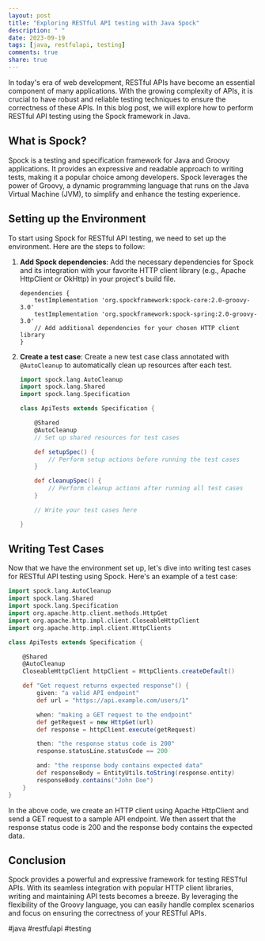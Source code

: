 ```yaml
---
layout: post
title: "Exploring RESTful API testing with Java Spock"
description: " "
date: 2023-09-19
tags: [java, restfulapi, testing]
comments: true
share: true
---
```


In today's era of web development, RESTful APIs have become an essential component of many applications. With the growing complexity of APIs, it is crucial to have robust and reliable testing techniques to ensure the correctness of these APIs. In this blog post, we will explore how to perform RESTful API testing using the Spock framework in Java.

## What is Spock?

Spock is a testing and specification framework for Java and Groovy applications. It provides an expressive and readable approach to writing tests, making it a popular choice among developers. Spock leverages the power of Groovy, a dynamic programming language that runs on the Java Virtual Machine (JVM), to simplify and enhance the testing experience.

## Setting up the Environment

To start using Spock for RESTful API testing, we need to set up the environment. Here are the steps to follow:

1. **Add Spock dependencies**: Add the necessary dependencies for Spock and its integration with your favorite HTTP client library (e.g., Apache HttpClient or OkHttp) in your project's build file.

   ```
   dependencies {
       testImplementation 'org.spockframework:spock-core:2.0-groovy-3.0'
       testImplementation 'org.spockframework:spock-spring:2.0-groovy-3.0'
       // Add additional dependencies for your chosen HTTP client library
   }
   ```

2. **Create a test case**: Create a new test case class annotated with `@AutoCleanup` to automatically clean up resources after each test.

   ```groovy
   import spock.lang.AutoCleanup
   import spock.lang.Shared
   import spock.lang.Specification

   class ApiTests extends Specification {

       @Shared
       @AutoCleanup
       // Set up shared resources for test cases

       def setupSpec() {
           // Perform setup actions before running the test cases
       }

       def cleanupSpec() {
           // Perform cleanup actions after running all test cases
       }

       // Write your test cases here

   }
   ```

## Writing Test Cases

Now that we have the environment set up, let's dive into writing test cases for RESTful API testing using Spock. Here's an example of a test case:

```groovy
import spock.lang.AutoCleanup
import spock.lang.Shared
import spock.lang.Specification
import org.apache.http.client.methods.HttpGet
import org.apache.http.impl.client.CloseableHttpClient
import org.apache.http.impl.client.HttpClients

class ApiTests extends Specification {

    @Shared
    @AutoCleanup
    CloseableHttpClient httpClient = HttpClients.createDefault()

    def "Get request returns expected response"() {
        given: "a valid API endpoint"
        def url = "https://api.example.com/users/1"

        when: "making a GET request to the endpoint"
        def getRequest = new HttpGet(url)
        def response = httpClient.execute(getRequest)

        then: "the response status code is 200"
        response.statusLine.statusCode == 200

        and: "the response body contains expected data"
        def responseBody = EntityUtils.toString(response.entity)
        responseBody.contains("John Doe")
    }
}
```

In the above code, we create an HTTP client using Apache HttpClient and send a GET request to a sample API endpoint. We then assert that the response status code is 200 and the response body contains the expected data.

## Conclusion

Spock provides a powerful and expressive framework for testing RESTful APIs. With its seamless integration with popular HTTP client libraries, writing and maintaining API tests becomes a breeze. By leveraging the flexibility of the Groovy language, you can easily handle complex scenarios and focus on ensuring the correctness of your RESTful APIs.

#java #restfulapi #testing